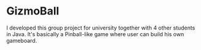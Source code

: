 # GizmoBall

I developed this group project for university together with 4 other students in Java. It's basically a Pinball-like game
where user can build his own gameboard.
